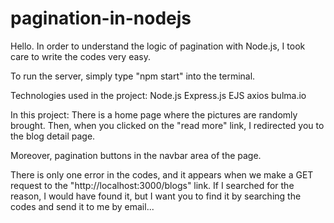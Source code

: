 # pagination-in-nodejs
Hello. In order to understand the logic of pagination with Node.js, I took care to write the codes very easy. 

To run the server, simply type "npm start" into the terminal.  

Technologies used in the project: 
Node.js 
Express.js 
EJS 
axios 
bulma.io 

In this project: 
There is a home page where the pictures are randomly brought. Then, when you clicked on the "read more" link, I redirected you to the blog detail page. 

Moreover, pagination buttons in the navbar area of the page. 

There is only one error in the codes, and it appears when we make a GET request to the "http://localhost:3000/blogs" link. If I searched for the reason, I would have found it, but I want you to find it by searching the codes and send it to me by email...
